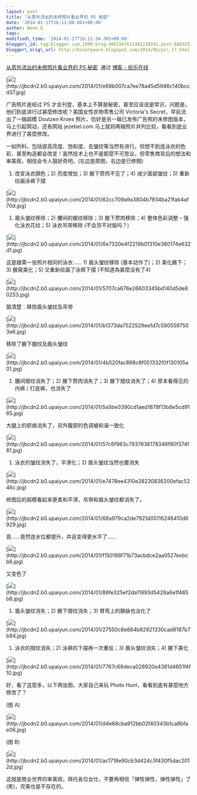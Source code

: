 ```yaml
--- 
layout: post 
title: "从意外流出的未修照片看业界的 PS 秘密" 
date: '2014-01-17T16:11:00.001+08:00' 
author: Wenh Q
tags:
modified\_time: '2014-01-17T16:11:34.305+08:00' 
blogger\_id: tag:blogger.com,1999:blog-4961947611491238191.post-6865253118413587878
blogger\_orig\_url: http://binaryware.blogspot.com/2014/01/ps\_17.html
--- 
```

[从意外流出的未修照片看业界的 PS
秘密](http://blog.jobbole.com/56258/)  通过 [博客 -
伯乐在线](http://blog.jobbole.com/)





[![](https://images-blogger-opensocial.googleusercontent.com/gadgets/proxy?url=http%3A%2F%2Fjbcdn2.b0.upaiyun.com%2F2014%2F01%2Fe68b007ca7ee78a45d5946c140bccd37.jpg&container=blogger&gadget=a&rewriteMime=image%2F*)](http://jbcdn2.b0.upaiyun.com/2014/01/e68b007ca7ee78a45d5946c140bccd37.jpg)



广告照片是经过 PS
才会刊登，基本上不算是秘密，甚至应该说是常识，问题是，他们到底进行过甚麼修改呢？美国女性衣物零售公司
Victoria's Secret，早前流出了一辑超模 Doutzen Kroes
照片，恰好是另一辑已发佈广告照的未修图版本，马上引起鬨动，还有网站
jezebel.com 马上就将两辑照片并列比较，看看到底业界进行了甚麼修改。



一如所料，包括提高亮度、饱和度、去皱纹等当然有进行，但想不到连泳衣的色彩、甚至构造都会改变！虽然技术上也不是那麼不可思议，但零售商背后的想法和审美观，相信会令人狠好奇吧。(左边是原图，右边是已修图)



1) 改变泳衣顏色；2) 亮度增加；3) 腋下赘肉不见了；4) 减少面部皱纹；5)
重新绘画泳裤下摆



[![](https://images-blogger-opensocial.googleusercontent.com/gadgets/proxy?url=http%3A%2F%2Fjbcdn2.b0.upaiyun.com%2F2014%2F01%2F62cc709a9a3804b7934ba21fab4af70d.jpg&container=blogger&gadget=a&rewriteMime=image%2F*)](http://jbcdn2.b0.upaiyun.com/2014/01/62cc709a9a3804b7934ba21fab4af70d.jpg)



1) 眉头皱纹移除；2) 腰间的握纹移除；3) 腋下赘肉移除；4) 整体色彩调整 –
强化泳衣花纹；5) 泳衣吊带移除 (不会货不对版吗？)



[![](https://images-blogger-opensocial.googleusercontent.com/gadgets/proxy?url=http%3A%2F%2Fjbcdn2.b0.upaiyun.com%2F2014%2F01%2F6e7320e4f2219b01310e380174e632d1.jpg&container=blogger&gadget=a&rewriteMime=image%2F*)](http://jbcdn2.b0.upaiyun.com/2014/01/6e7320e4f2219b01310e380174e632d1.jpg)



这是跟第一张照片相同的泳衣…… 1) 眉头皱纹移除 (基本动作了)；2)
美化腋下；3) 腋窝美化；5) 又重新绘画了泳裤下摆 (不知道為甚麼没有了4)



[![](https://images-blogger-opensocial.googleusercontent.com/gadgets/proxy?url=http%3A%2F%2Fjbcdn2.b0.upaiyun.com%2F2014%2F01%2F5707ca676e26603345bd140d5de80253.jpg&container=blogger&gadget=a&rewriteMime=image%2F*)](http://jbcdn2.b0.upaiyun.com/2014/01/5707ca676e26603345bd140d5de80253.jpg)



狠清楚︰移除眉头皱纹及吊带



[![](https://images-blogger-opensocial.googleusercontent.com/gadgets/proxy?url=http%3A%2F%2Fjbcdn2.b0.upaiyun.com%2F2014%2F01%2Fb1373da7522529ee1d7c5905597503e6.jpg&container=blogger&gadget=a&rewriteMime=image%2F*)](http://jbcdn2.b0.upaiyun.com/2014/01/b1373da7522529ee1d7c5905597503e6.jpg)



移除了腋下握纹及眉头皱纹



[![](https://images-blogger-opensocial.googleusercontent.com/gadgets/proxy?url=http%3A%2F%2Fjbcdn2.b0.upaiyun.com%2F2014%2F01%2F4b520fac898c8f051332f0f130105a01.jpg&container=blogger&gadget=a&rewriteMime=image%2F*)](http://jbcdn2.b0.upaiyun.com/2014/01/4b520fac898c8f051332f0f130105a01.jpg)



1) 腰间摺纹消失了；2) 腋下赘肉消失了；3) 腋下摺纹消失了；4)
原本看得见的内裤 / 打底裤，也消失了



[![](https://images-blogger-opensocial.googleusercontent.com/gadgets/proxy?url=http%3A%2F%2Fjbcdn2.b0.upaiyun.com%2F2014%2F01%2F5a5be0390cd1aed1878f13b8e5cd9165.jpg&container=blogger&gadget=a&rewriteMime=image%2F*)](http://jbcdn2.b0.upaiyun.com/2014/01/5a5be0390cd1aed1878f13b8e5cd9165.jpg)



大腿上的瘀痕消失了，另外腹部的色调被和谐一致化



[![](https://images-blogger-opensocial.googleusercontent.com/gadgets/proxy?url=http%3A%2F%2Fjbcdn2.b0.upaiyun.com%2F2014%2F01%2F57c6f963c7937636178346f90f374f81.jpg&container=blogger&gadget=a&rewriteMime=image%2F*)](http://jbcdn2.b0.upaiyun.com/2014/01/57c6f963c7937636178346f90f374f81.jpg)



1) 泳衣的皱纹消失了，平滑化；2) 眉头皱纹当然也要消失



[![](https://images-blogger-opensocial.googleusercontent.com/gadgets/proxy?url=http%3A%2F%2Fjbcdn2.b0.upaiyun.com%2F2014%2F01%2Fe7478ee4310e28230836200efac5246c.jpg&container=blogger&gadget=a&rewriteMime=image%2F*)](http://jbcdn2.b0.upaiyun.com/2014/01/e7478ee4310e28230836200efac5246c.jpg)



修图后的超模看起来更柔和平滑，吊带和眉头皱纹都消失了。



[![](https://images-blogger-opensocial.googleusercontent.com/gadgets/proxy?url=http%3A%2F%2Fjbcdn2.b0.upaiyun.com%2F2014%2F01%2F68a979ca2de7921d05116246410d6929.jpg&container=blogger&gadget=a&rewriteMime=image%2F*)](http://jbcdn2.b0.upaiyun.com/2014/01/68a979ca2de7921d05116246410d6929.jpg)



竟……竟然连水位都提升，并且变得更水平了……



[![](https://images-blogger-opensocial.googleusercontent.com/gadgets/proxy?url=http%3A%2F%2Fjbcdn2.b0.upaiyun.com%2F2014%2F01%2Ff150188f71b73acbdce2aa0527eebcb6.jpg&container=blogger&gadget=a&rewriteMime=image%2F*)](http://jbcdn2.b0.upaiyun.com/2014/01/f150188f71b73acbdce2aa0527eebcb6.jpg)



又变色了



[![](https://images-blogger-opensocial.googleusercontent.com/gadgets/proxy?url=http%3A%2F%2Fjbcdn2.b0.upaiyun.com%2F2014%2F01%2F88fe325ef2da11993d5426a6e1f465b8.jpg&container=blogger&gadget=a&rewriteMime=image%2F*)](http://jbcdn2.b0.upaiyun.com/2014/01/88fe325ef2da11993d5426a6e1f465b8.jpg)



1) 眉头皱纹消失；2) 腋下摺纹消失；3) 臂弯上的静脉也淡化了



[![](https://images-blogger-opensocial.googleusercontent.com/gadgets/proxy?url=http%3A%2F%2Fjbcdn2.b0.upaiyun.com%2F2014%2F01%2F27550c8e884b82921330cad8187b7b94.jpg&container=blogger&gadget=a&rewriteMime=image%2F*)](http://jbcdn2.b0.upaiyun.com/2014/01/27550c8e884b82921330cad8187b7b94.jpg)



1) 泳衣的摺纹消失；2) 泳裤的下摆再一次重绘；3) 眉头皱纹消失；4)
腋下美化



[![](https://images-blogger-opensocial.googleusercontent.com/gadgets/proxy?url=http%3A%2F%2Fjbcdn2.b0.upaiyun.com%2F2014%2F01%2F7767c68deca026920e4361d4651f4f10.jpg&container=blogger&gadget=a&rewriteMime=image%2F*)](http://jbcdn2.b0.upaiyun.com/2014/01/7767c68deca026920e4361d4651f4f10.jpg)



好，看了这麼多，以下两张图，大家自己来玩 Photo
Hunt，看看到底有甚麼地方修改了？



(图 A)



[![](https://images-blogger-opensocial.googleusercontent.com/gadgets/proxy?url=http%3A%2F%2Fjbcdn2.b0.upaiyun.com%2F2014%2F01%2Fd4e68cba912bb02f40343b1ca9bfae06.jpg&container=blogger&gadget=a&rewriteMime=image%2F*)](http://jbcdn2.b0.upaiyun.com/2014/01/d4e68cba912bb02f40343b1ca9bfae06.jpg)



(图 B)



[![](https://images-blogger-opensocial.googleusercontent.com/gadgets/proxy?url=http%3A%2F%2Fjbcdn2.b0.upaiyun.com%2F2014%2F01%2Fac1718e90cb3d424c3f430f5dac2012d.jpg&container=blogger&gadget=a&rewriteMime=image%2F*)](http://jbcdn2.b0.upaiyun.com/2014/01/ac1718e90cb3d424c3f430f5dac2012d.jpg)



这就是商业世界的审美观，拜托各位女仕，不要再相信「弹性弹性，弹性弹性」了
(笑)，完美也是不存在的。
